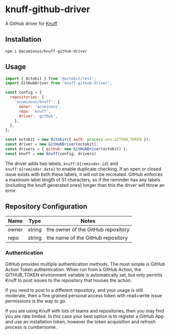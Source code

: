 # knuff-github-driver

A GitHub driver for [Knuff](https://www.npmjs.com/package/@acuminous/knuff)

## Installation
```
npm i @acuminous/knuff-github-driver
```

## Usage
```js
import { Octokit } from '@octokit/rest';
import GitHubDriver from 'knuff-github-driver';

const config = {
  repositories: {
    'acuminous/knuff': {
      owner: 'acuminous',
      repo: 'knuff',
      driver: 'github',
    },
  },
};

const octokit = new Octokit({ auth: process.env.GITHUB_TOKEN });
const driver = new GitHubDriver(octokit);
const drivers = { github: new GitHubDriver(octokit) };
const knuff = new Knuff(config, drivers)
```

The driver adds two labels, `knuff:${reminder.id}` and `knuff:${reminder.date}` to enable duplicate checking. If an open or closed issue exists with both these labels, it will not be recreated. GitHub enforces a maximum label length of 51 characters, so if the reminder has any labels (including the knuff generated ones) longer than this the driver will throw an error.

## Repository Configuration
| Name  | Type   | Notes |
|-------|--------|-------|
| owner | string | the owner of the GitHub repository |
| repo  | string | the name of the GitHub repository  |

### Authentication
GitHub provides multiple authentication methods. The most simple is GitHub Action Token authentication. When run from a GitHub Action, the GITHUB_TOKEN environment variable is automatically set, but only permits Knuff to post issues to the repository that houses the action.

If you need to post to a different repository, and your usage is still moderate, then a fine grained personal access token with read+write issue permissions is the way to go.

If you are using Knuff with lots of teams and repositories, then you may find you are rate limited. In this case your best option is to register a GitHub App and use an installation token, however the token acquisition and refresh process is cumbersome.
